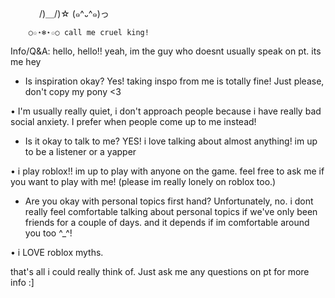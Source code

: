   
　　    　/)＿/)☆
        (๑^᎑^๑)っ 

        ○☆⋆❄️⋆☆○ call me cruel king! 

Info/Q&A:
hello, hello!! yeah, im the guy who doesnt usually speak on pt. its me hey

- Is inspiration okay?
Yes! taking inspo from me is totally fine! Just please, don't copy my pony <3

• I'm usually really quiet, i don't approach people because i have really bad social anxiety. I prefer when people come up to me instead!

- Is it okay to talk to me?
YES! i love talking about almost anything! im up to be a listener or a yapper

• i play roblox!! im up to play with anyone on the game. feel free to ask me if you want to play with me! (please im really lonely on roblox too.)

- Are you okay with personal topics first hand?
Unfortunately, no. i dont really feel comfortable talking about personal topics if we've only been friends for a couple of days. and it depends if im comfortable around you too ^_^!

• i LOVE roblox myths.

that's all i could really think of. Just ask me any questions on pt for more info :]
